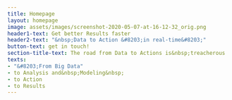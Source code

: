 ```yaml
---
title: Homepage
layout: homepage
image: assets/images/screenshot-2020-05-07-at-16-12-32_orig.png
header1-text: Get better Results faster
header2-text: "&nbsp;Data to Action &#8203;in real-time&#8203;"
button-text: get in touch!
section-title-text: The road from Data to Actions is&nbsp;treacherous
texts:
- "&#8203;From Big Data"
- to Analysis and&nbsp;Modeling&nbsp;
- to Action
- to Results
---
```


